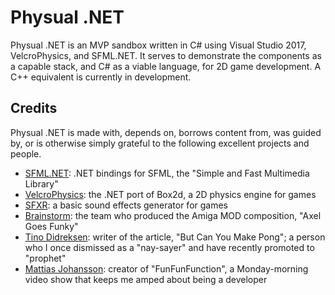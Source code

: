 # Physual .NET

Physual .NET is an MVP sandbox written in C# using Visual Studio 2017, VelcroPhysics, and SFML.NET.  It serves to demonstrate the components as a capable stack, and C# as a viable language, for 2D game development.  A C++ equivalent is currently in development.

## Credits
Physual .NET is made with, depends on, borrows content from, was guided by, or is otherwise simply grateful to the following excellent projects and people.

* [SFML.NET](https://www.sfml-dev.org/download/sfml.net): .NET bindings for SFML, the "Simple and Fast Multimedia Library"  
* [VelcroPhysics](https://github.com/VelcroPhysics/VelcroPhysics): the .NET port of Box2d, a 2D physics engine for games  
* [SFXR](http://www.drpetter.se/project_sfxr.html): a basic sound effects generator for games  
* [Brainstorm](http://brainstorm.untergrund.net): the team who produced the Amiga MOD composition, "Axel Goes Funky"  
* [Tino Didreksen](https://tinodidriksen.com/2003/05/but-can-you-make-pong): writer of the article, "But Can You Make Pong"; a person who I once dismissed as a "nay-sayer" and have recently promoted to "prophet"
* [Mattias Johansson](https://www.youtube.com/channel/UCO1cgjhGzsSYb1rsB4bFe4Q): creator of "FunFunFunction", a Monday-morning video show that keeps me amped about being a developer
